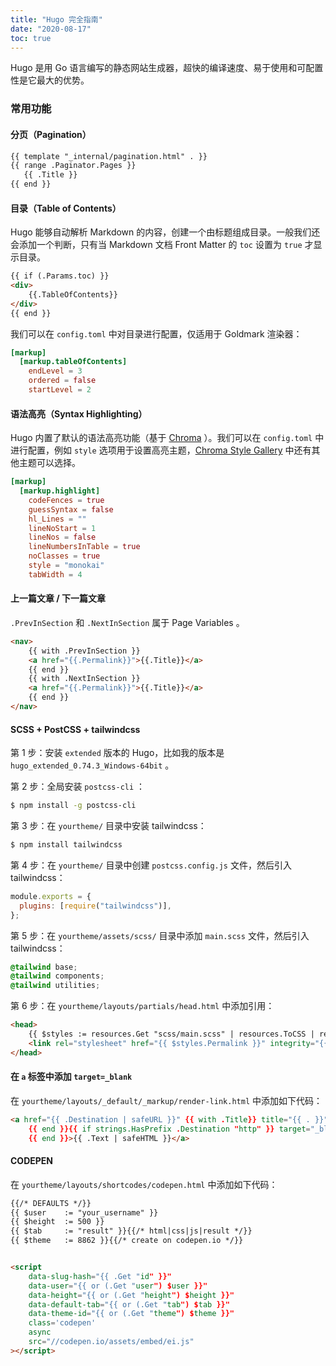 ```yaml
---
title: "Hugo 完全指南"
date: "2020-08-17"
toc: true
---
```


Hugo 是用 Go 语言编写的静态网站生成器，超快的编译速度、易于使用和可配置性是它最大的优势。

<!--more-->

### 常用功能

#### 分页（Pagination）

```html
{{ template "_internal/pagination.html" . }}
{{ range .Paginator.Pages }}
   {{ .Title }}
{{ end }}
```

#### 目录（Table of Contents）

Hugo 能够自动解析 Markdown 的内容，创建一个由标题组成目录。一般我们还会添加一个判断，只有当 Markdown 文档 Front Matter 的 `toc` 设置为 `true` 才显示目录。

```html
{{ if (.Params.toc) }}
<div>
	{{.TableOfContents}}
</div>
{{ end }}
```

我们可以在 `config.toml` 中对目录进行配置，仅适用于 Goldmark 渲染器：

```toml
[markup]
  [markup.tableOfContents]
    endLevel = 3
    ordered = false
    startLevel = 2
```

#### 语法高亮（Syntax Highlighting）

Hugo 内置了默认的语法高亮功能（基于 [Chroma](https://github.com/alecthomas/chroma) ）。我们可以在 `config.toml` 中进行配置，例如 `style` 选项用于设置高亮主题，[Chroma Style Gallery](https://xyproto.github.io/splash/docs/all.html) 中还有其他主题可以选择。

```toml
[markup]
  [markup.highlight]
    codeFences = true
    guessSyntax = false
    hl_Lines = ""
    lineNoStart = 1
    lineNos = false
    lineNumbersInTable = true
    noClasses = true
    style = "monokai"
    tabWidth = 4
```

#### 上一篇文章 / 下一篇文章

`.PrevInSection` 和 `.NextInSection` 属于 Page Variables 。

```html
<nav>
    {{ with .PrevInSection }}
    <a href="{{.Permalink}}">{{.Title}}</a>
    {{ end }}
    {{ with .NextInSection }}
    <a href="{{.Permalink}}">{{.Title}}</a>
    {{ end }}
</nav>
```

#### SCSS + PostCSS +  tailwindcss

第 1 步：安装 `extended` 版本的 Hugo，比如我的版本是 `hugo_extended_0.74.3_Windows-64bit` 。

第 2 步：全局安装 `postcss-cli` ：

```bash
$ npm install -g postcss-cli
```

第 3 步：在 `yourtheme/` 目录中安装 tailwindcss：

```bash
$ npm install tailwindcss
```

第 4 步：在 `yourtheme/` 目录中创建 `postcss.config.js` 文件，然后引入 tailwindcss：

```javascript
module.exports = {
  plugins: [require("tailwindcss")],
};
```

第 5 步：在 `yourtheme/assets/scss/` 目录中添加 `main.scss` 文件，然后引入 tailwindcss：

```scss
@tailwind base;
@tailwind components;
@tailwind utilities;
```

第 6 步：在 `yourtheme/layouts/partials/head.html` 中添加引用：

```html
<head>
	{{ $styles := resources.Get "scss/main.scss" | resources.ToCSS | resources.PostCSS (dict "config" "postcss.config.js") | minify | fingerprint }}
	<link rel="stylesheet" href="{{ $styles.Permalink }}" integrity="{{ $styles.Data.Integrity }}" media="screen">
</head>
```

#### 在 `a` 标签中添加 `target=_blank`

在 `yourtheme/layouts/_default/_markup/render-link.html` 中添加如下代码：

```html
<a href="{{ .Destination | safeURL }}" {{ with .Title}} title="{{ . }}"
    {{ end }}{{ if strings.HasPrefix .Destination "http" }} target="_blank" rel="noopener"
    {{ end }}>{{ .Text | safeHTML }}</a>
```

#### CODEPEN

在 `yourtheme/layouts/shortcodes/codepen.html` 中添加如下代码：

```html
{{/* DEFAULTS */}}
{{ $user    := "your_username" }}
{{ $height  := 500 }}
{{ $tab     := "result" }}{{/* html|css|js|result */}}
{{ $theme   := 8862 }}{{/* create on codepen.io */}}


<script
    data-slug-hash="{{ .Get "id" }}"
    data-user="{{ or (.Get "user") $user }}"
    data-height="{{ or (.Get "height") $height }}"
    data-default-tab="{{ or (.Get "tab") $tab }}"
    data-theme-id="{{ or (.Get "theme") $theme }}"
    class='codepen'
    async
    src="//codepen.io/assets/embed/ei.js"
></script>
```

